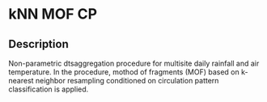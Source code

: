 # kNN MOF CP
## Description
Non-parametric dtsaggregation procedure for multisite daily rainfall and air temperature. In the procedure, mothod of fragments (MOF) based on k-nearest neighbor resampling conditioned on circulation pattern classification is applied. 